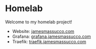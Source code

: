 # Homelab
Welcome to my homelab project!

- Website: [jamesmassucco.com](jamesmassucco.com)
- Grafana: [grafana.jamesmassucco.com](grafana.jamesmassucco.com)
- Traefik: [traefik.jamesmassucco.com](traefik.jamesmassucco.com)